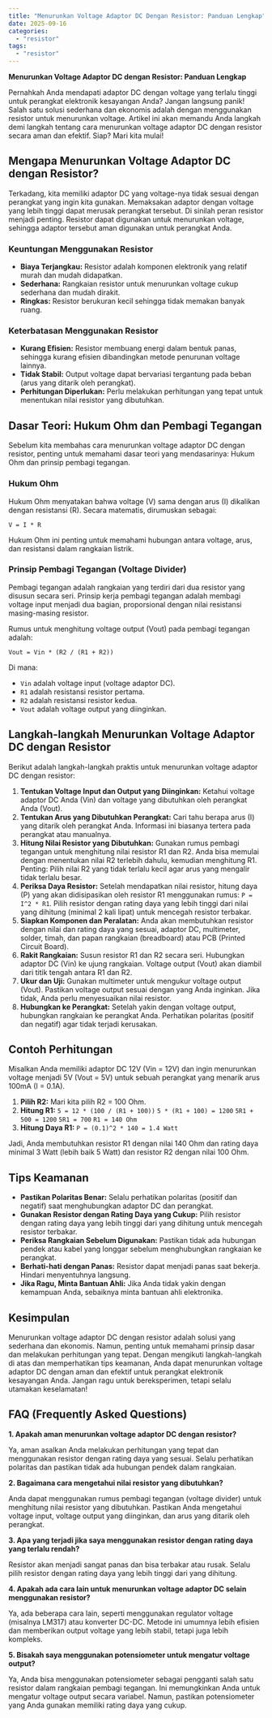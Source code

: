 ```yaml
---
title: "Menurunkan Voltage Adaptor DC Dengan Resistor: Panduan Lengkap"
date: 2025-09-16
categories: 
  - "resistor"
tags: 
  - "resistor"
---
```


**Menurunkan Voltage Adaptor DC dengan Resistor: Panduan Lengkap**

Pernahkah Anda mendapati adaptor DC dengan voltage yang terlalu tinggi untuk perangkat elektronik kesayangan Anda? Jangan langsung panik! Salah satu solusi sederhana dan ekonomis adalah dengan menggunakan resistor untuk menurunkan voltage. Artikel ini akan memandu Anda langkah demi langkah tentang cara menurunkan voltage adaptor DC dengan resistor secara aman dan efektif. Siap? Mari kita mulai!

## Mengapa Menurunkan Voltage Adaptor DC dengan Resistor?

Terkadang, kita memiliki adaptor DC yang voltage-nya tidak sesuai dengan perangkat yang ingin kita gunakan. Memaksakan adaptor dengan voltage yang lebih tinggi dapat merusak perangkat tersebut. Di sinilah peran resistor menjadi penting. Resistor dapat digunakan untuk menurunkan voltage, sehingga adaptor tersebut aman digunakan untuk perangkat Anda.

### Keuntungan Menggunakan Resistor

- **Biaya Terjangkau:** Resistor adalah komponen elektronik yang relatif murah dan mudah didapatkan.
- **Sederhana:** Rangkaian resistor untuk menurunkan voltage cukup sederhana dan mudah dirakit.
- **Ringkas:** Resistor berukuran kecil sehingga tidak memakan banyak ruang.

### Keterbatasan Menggunakan Resistor

- **Kurang Efisien:** Resistor membuang energi dalam bentuk panas, sehingga kurang efisien dibandingkan metode penurunan voltage lainnya.
- **Tidak Stabil:** Output voltage dapat bervariasi tergantung pada beban (arus yang ditarik oleh perangkat).
- **Perhitungan Diperlukan:** Perlu melakukan perhitungan yang tepat untuk menentukan nilai resistor yang dibutuhkan.

## Dasar Teori: Hukum Ohm dan Pembagi Tegangan

Sebelum kita membahas cara menurunkan voltage adaptor DC dengan resistor, penting untuk memahami dasar teori yang mendasarinya: Hukum Ohm dan prinsip pembagi tegangan.

### Hukum Ohm

Hukum Ohm menyatakan bahwa voltage (V) sama dengan arus (I) dikalikan dengan resistansi (R). Secara matematis, dirumuskan sebagai:

`V = I * R`

Hukum Ohm ini penting untuk memahami hubungan antara voltage, arus, dan resistansi dalam rangkaian listrik.

### Prinsip Pembagi Tegangan (Voltage Divider)

Pembagi tegangan adalah rangkaian yang terdiri dari dua resistor yang disusun secara seri. Prinsip kerja pembagi tegangan adalah membagi voltage input menjadi dua bagian, proporsional dengan nilai resistansi masing-masing resistor.

Rumus untuk menghitung voltage output (Vout) pada pembagi tegangan adalah:

`Vout = Vin * (R2 / (R1 + R2))`

Di mana:

- `Vin` adalah voltage input (voltage adaptor DC).
- `R1` adalah resistansi resistor pertama.
- `R2` adalah resistansi resistor kedua.
- `Vout` adalah voltage output yang diinginkan.

## Langkah-langkah Menurunkan Voltage Adaptor DC dengan Resistor

Berikut adalah langkah-langkah praktis untuk menurunkan voltage adaptor DC dengan resistor:

1. **Tentukan Voltage Input dan Output yang Diinginkan:** Ketahui voltage adaptor DC Anda (Vin) dan voltage yang dibutuhkan oleh perangkat Anda (Vout).
2. **Tentukan Arus yang Dibutuhkan Perangkat:** Cari tahu berapa arus (I) yang ditarik oleh perangkat Anda. Informasi ini biasanya tertera pada perangkat atau manualnya.
3. **Hitung Nilai Resistor yang Dibutuhkan:** Gunakan rumus pembagi tegangan untuk menghitung nilai resistor R1 dan R2. Anda bisa memulai dengan menentukan nilai R2 terlebih dahulu, kemudian menghitung R1. Penting: Pilih nilai R2 yang tidak terlalu kecil agar arus yang mengalir tidak terlalu besar.
4. **Periksa Daya Resistor:** Setelah mendapatkan nilai resistor, hitung daya (P) yang akan didisipasikan oleh resistor R1 menggunakan rumus: `P = I^2 * R1`. Pilih resistor dengan rating daya yang lebih tinggi dari nilai yang dihitung (minimal 2 kali lipat) untuk mencegah resistor terbakar.
5. **Siapkan Komponen dan Peralatan:** Anda akan membutuhkan resistor dengan nilai dan rating daya yang sesuai, adaptor DC, multimeter, solder, timah, dan papan rangkaian (breadboard) atau PCB (Printed Circuit Board).
6. **Rakit Rangkaian:** Susun resistor R1 dan R2 secara seri. Hubungkan adaptor DC (Vin) ke ujung rangkaian. Voltage output (Vout) akan diambil dari titik tengah antara R1 dan R2.
7. **Ukur dan Uji:** Gunakan multimeter untuk mengukur voltage output (Vout). Pastikan voltage output sesuai dengan yang Anda inginkan. Jika tidak, Anda perlu menyesuaikan nilai resistor.
8. **Hubungkan ke Perangkat:** Setelah yakin dengan voltage output, hubungkan rangkaian ke perangkat Anda. Perhatikan polaritas (positif dan negatif) agar tidak terjadi kerusakan.

## Contoh Perhitungan

Misalkan Anda memiliki adaptor DC 12V (Vin = 12V) dan ingin menurunkan voltage menjadi 5V (Vout = 5V) untuk sebuah perangkat yang menarik arus 100mA (I = 0.1A).

1. **Pilih R2:** Mari kita pilih R2 = 100 Ohm.
2. **Hitung R1:** `5 = 12 * (100 / (R1 + 100))` `5 * (R1 + 100) = 1200` `5R1 + 500 = 1200` `5R1 = 700` `R1 = 140 Ohm`
3. **Hitung Daya R1:** `P = (0.1)^2 * 140 = 1.4 Watt`

Jadi, Anda membutuhkan resistor R1 dengan nilai 140 Ohm dan rating daya minimal 3 Watt (lebih baik 5 Watt) dan resistor R2 dengan nilai 100 Ohm.

## Tips Keamanan

- **Pastikan Polaritas Benar:** Selalu perhatikan polaritas (positif dan negatif) saat menghubungkan adaptor DC dan perangkat.
- **Gunakan Resistor dengan Rating Daya yang Cukup:** Pilih resistor dengan rating daya yang lebih tinggi dari yang dihitung untuk mencegah resistor terbakar.
- **Periksa Rangkaian Sebelum Digunakan:** Pastikan tidak ada hubungan pendek atau kabel yang longgar sebelum menghubungkan rangkaian ke perangkat.
- **Berhati-hati dengan Panas:** Resistor dapat menjadi panas saat bekerja. Hindari menyentuhnya langsung.
- **Jika Ragu, Minta Bantuan Ahli:** Jika Anda tidak yakin dengan kemampuan Anda, sebaiknya minta bantuan ahli elektronika.

## Kesimpulan

Menurunkan voltage adaptor DC dengan resistor adalah solusi yang sederhana dan ekonomis. Namun, penting untuk memahami prinsip dasar dan melakukan perhitungan yang tepat. Dengan mengikuti langkah-langkah di atas dan memperhatikan tips keamanan, Anda dapat menurunkan voltage adaptor DC dengan aman dan efektif untuk perangkat elektronik kesayangan Anda. Jangan ragu untuk bereksperimen, tetapi selalu utamakan keselamatan!

## FAQ (Frequently Asked Questions)

**1\. Apakah aman menurunkan voltage adaptor DC dengan resistor?**

Ya, aman asalkan Anda melakukan perhitungan yang tepat dan menggunakan resistor dengan rating daya yang sesuai. Selalu perhatikan polaritas dan pastikan tidak ada hubungan pendek dalam rangkaian.

**2\. Bagaimana cara mengetahui nilai resistor yang dibutuhkan?**

Anda dapat menggunakan rumus pembagi tegangan (voltage divider) untuk menghitung nilai resistor yang dibutuhkan. Pastikan Anda mengetahui voltage input, voltage output yang diinginkan, dan arus yang ditarik oleh perangkat.

**3\. Apa yang terjadi jika saya menggunakan resistor dengan rating daya yang terlalu rendah?**

Resistor akan menjadi sangat panas dan bisa terbakar atau rusak. Selalu pilih resistor dengan rating daya yang lebih tinggi dari yang dihitung.

**4\. Apakah ada cara lain untuk menurunkan voltage adaptor DC selain menggunakan resistor?**

Ya, ada beberapa cara lain, seperti menggunakan regulator voltage (misalnya LM317) atau konverter DC-DC. Metode ini umumnya lebih efisien dan memberikan output voltage yang lebih stabil, tetapi juga lebih kompleks.

**5\. Bisakah saya menggunakan potensiometer untuk mengatur voltage output?**

Ya, Anda bisa menggunakan potensiometer sebagai pengganti salah satu resistor dalam rangkaian pembagi tegangan. Ini memungkinkan Anda untuk mengatur voltage output secara variabel. Namun, pastikan potensiometer yang Anda gunakan memiliki rating daya yang cukup.
